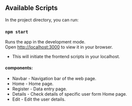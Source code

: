 
## Available Scripts

In the project directory, you can run:

### `npm start`

Runs the app in the development mode.\
Open [http://localhost:3000](http://localhost:3000) to view it in your browser.

- This will initiate the frontend scripts in your localhost.

#### components:
- Navbar - Navigation bar of the web page.
- Home - Home page.
- Register - Data entry page.
- Details - Check details of specific user form Home page.
- Edit - Edit the user details.